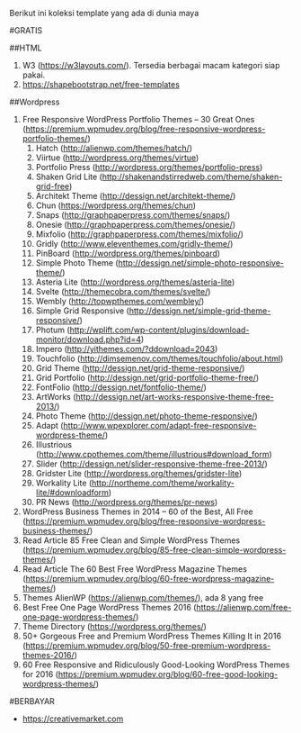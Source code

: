 Berikut ini koleksi template yang ada di dunia maya

#GRATIS

##HTML

1. W3 (https://w3layouts.com/). Tersedia berbagai macam kategori siap pakai.
2. https://shapebootstrap.net/free-templates


##Wordpress

1. Free Responsive WordPress Portfolio Themes – 30 Great Ones (https://premium.wpmudev.org/blog/free-responsive-wordpress-portfolio-themes/)
    1. Hatch (http://alienwp.com/themes/hatch/)
    2. Viirtue (http://wordpress.org/themes/virtue)
    3. Portfolio Press (http://wordpress.org/themes/portfolio-press)      
    4. Shaken Grid Lite (http://shakenandstirredweb.com/theme/shaken-grid-free)
    5. Architekt Theme (http://dessign.net/architekt-theme/)
    6. Chun (https://wordpress.org/themes/chun)
    7. Snaps (http://graphpaperpress.com/themes/snaps/)
    8. Onesie (http://graphpaperpress.com/themes/onesie/)
    9. Mixfolio (http://graphpaperpress.com/themes/mixfolio/)
    10. Gridly (http://www.eleventhemes.com/gridly-theme/)
    11. PinBoard (http://wordpress.org/themes/pinboard)
    12. Simple Photo Theme (http://dessign.net/simple-photo-responsive-theme/)
    13. Asteria Lite (http://wordpress.org/themes/asteria-lite)
    14. Svelte (http://themecobra.com/themes/svelte/)
    15. Wembly (http://topwpthemes.com/wembley/)
    16. Simple Grid Responsive (http://dessign.net/simple-grid-theme-responsive/)
    17. Photum (http://wplift.com/wp-content/plugins/download-monitor/download.php?id=4)
    18. Impero (http://yithemes.com/?ddownload=2043)
    19. Touchfolio (http://dimsemenov.com/themes/touchfolio/about.html)
    20. Grid Theme (http://dessign.net/grid-theme-responsive/)
    21. Grid Portfolio (http://dessign.net/grid-portfolio-theme-free/)
    22. FontFolio (http://dessign.net/fontfolio-theme/)
    23. ArtWorks (http://dessign.net/art-works-responsive-theme-free-2013/)
    24. Photo Theme (http://dessign.net/photo-theme-responsive/)
    25. Adapt (http://www.wpexplorer.com/adapt-free-responsive-wordpress-theme/)
    26. Illustrious (http://www.cpothemes.com/theme/illustrious#download_form)
    27. Slider (http://dessign.net/slider-responsive-theme-free-2013/)
    28. Gridster Lite (http://wordpress.org/themes/gridster-lite)
    29. Workality Lite (http://northeme.com/theme/workality-lite/#downloadform)
    30. PR News (http://wordpress.org/themes/pr-news)
2. WordPress Business Themes in 2014 – 60 of the Best, All Free (https://premium.wpmudev.org/blog/free-responsive-wordpress-business-themes/)
3. Read Article 85 Free Clean and Simple WordPress Themes (https://premium.wpmudev.org/blog/85-free-clean-simple-wordpress-themes/)
4. Read Article The 60 Best Free WordPress Magazine Themes (https://premium.wpmudev.org/blog/60-free-wordpress-magazine-themes/)
5. Themes AlienWP (https://alienwp.com/themes/), ada 8 yang free
6. Best Free One Page WordPress Themes 2016 (https://alienwp.com/free-one-page-wordpress-themes/)
7. Theme Directory (https://wordpress.org/themes/)
8. 50+ Gorgeous Free and Premium WordPress Themes Killing It in 2016 (https://premium.wpmudev.org/blog/50-free-premium-wordpress-themes-2016/)
9. 60 Free Responsive and Ridiculously Good-Looking WordPress Themes for 2016 (https://premium.wpmudev.org/blog/60-free-good-looking-wordpress-themes/)


#BERBAYAR

- https://creativemarket.com
